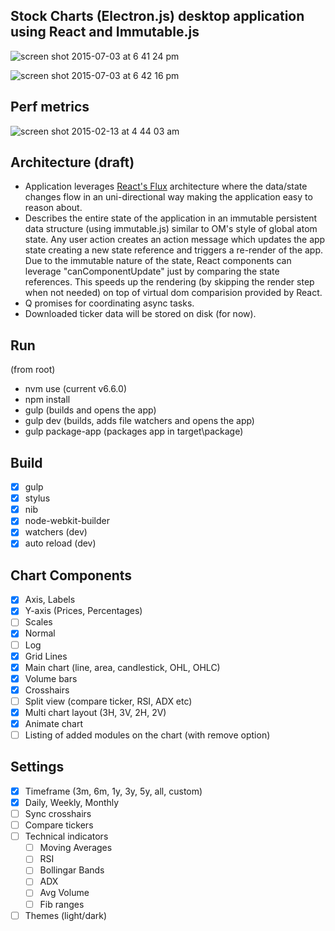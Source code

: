 ## Stock Charts (Electron.js) desktop application using React and Immutable.js

![screen shot 2015-07-03 at 6 41 24 pm](https://cloud.githubusercontent.com/assets/1994225/8506015/6451129a-21b3-11e5-8f2a-4fd266274be6.png)

![screen shot 2015-07-03 at 6 42 16 pm](https://cloud.githubusercontent.com/assets/1994225/8506016/657f1f7c-21b3-11e5-8a81-691a781f6a07.png)

## Perf metrics

![screen shot 2015-02-13 at 4 44 03 am](https://cloud.githubusercontent.com/assets/1994225/6187428/4deb3094-b33b-11e4-9867-3248ae81917d.png)

## Architecture (draft)

- Application leverages [React's Flux](http://fluxxor.com/what-is-flux.html) architecture where the data/state changes flow in an uni-directional way making the application easy to reason about.
- Describes the entire state of the application in an immutable persistent data structure (using immutable.js) similar to OM's style of global atom state. Any user action creates an action message which updates the app state creating a new state reference and triggers a re-render of the app. Due to the immutable nature of the state, React components can leverage "canComponentUpdate" just by comparing the state references. This speeds up the rendering (by skipping the render step when not needed) on top of virtual dom comparision provided by React.
- Q promises for coordinating async tasks.
- Downloaded ticker data will be stored on disk (for now).

## Run

(from root)

- nvm use (current v6.6.0)
- npm install
- gulp (builds and opens the app)
- gulp dev (builds, adds file watchers and opens the app)
- gulp package-app (packages app in target\package)

## Build

- [x] gulp
- [x] stylus
- [x] nib
- [x] node-webkit-builder
- [x] watchers (dev)
- [x] auto reload (dev)

## Chart Components

- [x] Axis, Labels
- [x] Y-axis (Prices, Percentages)
- [ ] Scales
- [x] Normal
- [ ] Log
- [x] Grid Lines
- [x] Main chart (line, area, candlestick, OHL, OHLC)
- [x] Volume bars
- [x] Crosshairs
- [ ] Split view (compare ticker, RSI, ADX etc)
- [x] Multi chart layout (3H, 3V, 2H, 2V)
- [x] Animate chart
- [ ] Listing of added modules on the chart (with remove option)

## Settings

- [x] Timeframe (3m, 6m, 1y, 3y, 5y, all, custom)
- [x] Daily, Weekly, Monthly
- [ ] Sync crosshairs
- [ ] Compare tickers
- [ ] Technical indicators
  - [ ] Moving Averages
  - [ ] RSI
  - [ ] Bollingar Bands
  - [ ] ADX
  - [ ] Avg Volume
  - [ ] Fib ranges
- [ ] Themes (light/dark)
